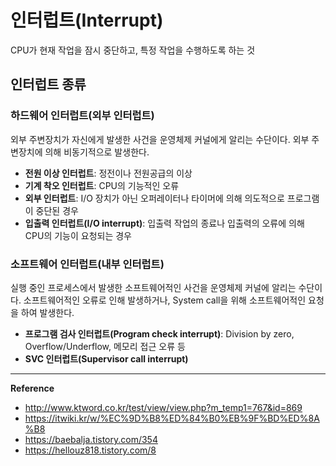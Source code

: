 # 인터럽트(Interrupt)
CPU가 현재 작업을 잠시 중단하고, 특정 작업을 수행하도록 하는 것

## 인터럽트 종류
### 하드웨어 인터럽트(외부 인터럽트)
외부 주변장치가 자신에게 발생한 사건을 운영체제 커널에게 알리는 수단이다.
외부 주변장치에 의해 비동기적으로 발생한다.

- **전원 이상 인터럽트**: 정전이나 전원공급의 이상
- **기계 착오 인터럽트**: CPU의 기능적인 오류
- **외부 인터럽트**: I/O 장치가 아닌 오퍼레이터나 타이머에 의해 의도적으로 프로그램이 중단된 경우
- **입출력 인터럽트\(I/O interrupt\)**: 입출력 작업의 종료나 입출력의 오류에 의해 CPU의 기능이 요청되는 경우

### 소프트웨어 인터럽트(내부 인터럽트)
실행 중인 프로세스에서 발생한 소프트웨어적인 사건을 운영체제 커널에 알리는 수단이다.
소프트웨어적인 오류로 인해 발생하거나, System call을 위해 소프트웨어적인 요청을 하여 발생한다.

- **프로그램 검사 인터럽트\(Program check interrupt\)**: Division by zero, Overflow/Underflow, 메모리 접근 오류 등
- **SVC 인터럽트\(Supervisor call interrupt\)**

---
**Reference**<br>
- http://www.ktword.co.kr/test/view/view.php?m_temp1=767&id=869
- https://itwiki.kr/w/%EC%9D%B8%ED%84%B0%EB%9F%BD%ED%8A%B8
- https://baebalja.tistory.com/354
- https://hellouz818.tistory.com/8
